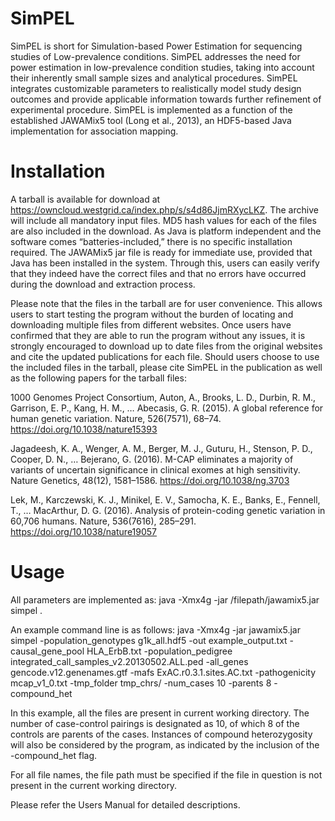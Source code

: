SimPEL
==

SimPEL is short for Simulation-based Power Estimation for sequencing studies of Low-prevalence conditions. SimPEL addresses the need for power estimation in low-prevalence condition studies, taking into account their inherently small sample sizes and analytical procedures. SimPEL integrates customizable parameters to realistically model study design outcomes and provide applicable information towards further refinement of experimental procedure. SimPEL is implemented as a function of the established JAWAMix5 tool (Long et al., 2013)⁠, an HDF5-based Java implementation for association mapping.

Installation
==

A tarball is available for download at https://owncloud.westgrid.ca/index.php/s/s4d86JjmRXycLKZ. The archive will include all mandatory input files. MD5 hash values for each of the files are also included in the download. As Java is platform independent and the software comes “batteries-included,” there is no specific installation required. The JAWAMix5 jar file is ready for immediate use, provided that Java has been installed in the system. Through this, users can easily verify that they indeed have the correct files and that no errors have occurred during the download and extraction process.

Please note that the files in the tarball are for user convenience. This allows users to start testing the program without the burden of locating and downloading multiple files from different websites. Once users have confirmed that they are able to run the program without any issues, it is strongly encouraged to download up to date files from the original websites and cite the updated publications for each file. Should users choose to use the included files in the tarball, please cite SimPEL in the publication as well as the following papers for the tarball files:

1000 Genomes Project Consortium, Auton, A., Brooks, L. D., Durbin, R. M., Garrison, E. P., Kang, H. M., … Abecasis, G. R. (2015). A global reference for human genetic variation. Nature, 526(7571), 68–74. https://doi.org/10.1038/nature15393

Jagadeesh, K. A., Wenger, A. M., Berger, M. J., Guturu, H., Stenson, P. D., Cooper, D. N., … Bejerano, G. (2016). M-CAP eliminates a majority of variants of uncertain significance in clinical exomes at high sensitivity. Nature Genetics, 48(12), 1581–1586. https://doi.org/10.1038/ng.3703

Lek, M., Karczewski, K. J., Minikel, E. V., Samocha, K. E., Banks, E., Fennell, T., … MacArthur, D. G. (2016). Analysis of protein-coding genetic variation in 60,706 humans. Nature, 536(7616), 285–291. https://doi.org/10.1038/nature19057

Usage
==

All parameters are implemented as:
java -Xmx4g -jar /filepath/jawamix5.jar simpel <parameters>.

An example command line is as follows:
java -Xmx4g -jar jawamix5.jar simpel -population_genotypes g1k_all.hdf5 -out example_output.txt -causal_gene_pool HLA_ErbB.txt -population_pedigree integrated_call_samples_v2.20130502.ALL.ped -all_genes gencode.v12.genenames.gtf -mafs ExAC.r0.3.1.sites.AC.txt -pathogenicity mcap_v1_0.txt -tmp_folder tmp_chrs/ -num_cases 10 -parents 8 -compound_het

In this example, all the files are present in current working directory. The number of case-control pairings is designated as 10, of which 8 of the controls are parents of the cases. Instances of compound heterozygosity will also be considered by the program, as indicated by the inclusion of the -compound_het flag.

For all file names, the file path must be specified if the file in question is not present in the current working directory.

Please refer the Users Manual for detailed descriptions.
